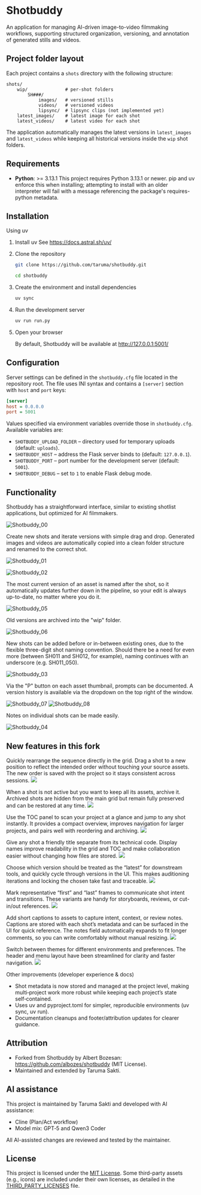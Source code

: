 # Shotbuddy
An application for managing AI-driven image-to-video filmmaking workflows, supporting structured organization, versioning, and annotation of generated stills and videos.

## Project folder layout

Each project contains a `shots` directory with the following structure:

```
shots/
    wip/              # per-shot folders
        SH###/
            images/   # versioned stills
            videos/   # versioned videos
            lipsync/  # lipsync clips (not implemented yet)
    latest_images/    # latest image for each shot
    latest_videos/    # latest video for each shot
```

The application automatically manages the latest versions in `latest_images` and `latest_videos` while keeping all historical versions inside the `wip` shot folders.

## Requirements

- **Python**: >= 3.13.1
  This project requires Python 3.13.1 or newer. pip and uv enforce this when installing; attempting to install with an older interpreter will fail with a message referencing the package's requires-python metadata.

## Installation

Using uv

1. Install uv
   See https://docs.astral.sh/uv/

2. Clone the repository

   ```bash
   git clone https://github.com/taruma/shotbuddy.git
   ```
   ```bash
   cd shotbuddy
   ```

3. Create the environment and install dependencies

   ```bash
   uv sync
   ```

4. Run the development server

   ```bash
   uv run run.py
   ```

5. Open your browser

   By default, Shotbuddy will be available at http://127.0.0.1:5001/

## Configuration

Server settings can be defined in the `shotbuddy.cfg` file located in the
repository root. The file uses INI syntax and contains a `[server]` section with
`host` and `port` keys:

```ini
[server]
host = 0.0.0.0
port = 5001
```

Values specified via environment variables override those in `shotbuddy.cfg`.
Available variables are:

- `SHOTBUDDY_UPLOAD_FOLDER` – directory used for temporary uploads (default:
  `uploads`).
- `SHOTBUDDY_HOST` – address the Flask server binds to (default: `127.0.0.1`).
- `SHOTBUDDY_PORT` – port number for the development server (default: `5001`).
- `SHOTBUDDY_DEBUG` – set to `1` to enable Flask debug mode.

## Functionality
Shotbuddy has a straightforward interface, similar to existing shotlist applications, but optimized for AI filmmakers.

![Shotbuddy_00](https://github.com/user-attachments/assets/d5b00bff-a698-4f55-a3ea-d16192e9e8df)

Create new shots and iterate versions with simple drag and drop. Generated images and videos are automatically copied into a clean folder structure and renamed to the correct shot.

![Shotbuddy_01](https://github.com/user-attachments/assets/adffec41-d2fe-4ca8-b45f-35257a411a3b)

![Shotbuddy_02](https://github.com/user-attachments/assets/e35bc530-cb3b-4a76-a8ab-ca5fda5cf1a9)

The most current version of an asset is named after the shot, so it automatically updates further down in the pipeline, so your edit is always up-to-date, no matter where you do it.

![Shotbuddy_05](https://github.com/user-attachments/assets/8cbbb9cb-8842-4182-a3d4-59cfd0fa45b6)

Old versions are archived into the "wip" folder.

![Shotbuddy_06](https://github.com/user-attachments/assets/1b5f9f52-873b-42ce-9bd1-79976c994691)

New shots can be added before or in-between existing ones, due to the flexible three-digit shot naming convention. Should there be a need for even more (between SH011 and SH012, for example), naming continues with an underscore (e.g. SH011_050).

![Shotbuddy_03](https://github.com/user-attachments/assets/8201d548-8086-4956-9464-ba2f2343b43a)

Via the "P" button on each asset thumbnail, prompts can be documented. A version history is available via the dropdown on the top right of the window.

![Shotbuddy_07](https://github.com/user-attachments/assets/6acd7aaa-c611-47a4-b1c8-6b73f6ae8b12)
![Shotbuddy_08](https://github.com/user-attachments/assets/cf0a4e45-734f-4491-b457-766613ca5132)

Notes on individual shots can be made easily.

![Shotbuddy_04](https://github.com/user-attachments/assets/7567416e-3f4b-42d0-888c-b8296b261616)

## New features in this fork

Quickly rearrange the sequence directly in the grid. Drag a shot to a new position to reflect the intended order without touching your source assets. The new order is saved with the project so it stays consistent across sessions.
![](https://github.com/user-attachments/assets/54f8adad-a111-4189-a390-426fb770943a)

When a shot is not active but you want to keep all its assets, archive it. Archived shots are hidden from the main grid but remain fully preserved and can be restored at any time.
![](https://github.com/user-attachments/assets/8c1172ea-a78b-4020-90df-e8234ab3d6c4)

Use the TOC panel to scan your project at a glance and jump to any shot instantly. It provides a compact overview, improves navigation for larger projects, and pairs well with reordering and archiving.
![](https://github.com/user-attachments/assets/c61cf6d3-c1c6-4f4a-ac97-d6c69afcf233)

Give any shot a friendly title separate from its technical code. Display names improve readability in the grid and TOC and make collaboration easier without changing how files are stored.
![](https://github.com/user-attachments/assets/91683e86-46b5-4541-bcd0-2c98a17aa86f)

Choose which version should be treated as the “latest” for downstream tools, and quickly cycle through versions in the UI. This makes auditioning iterations and locking the chosen take fast and traceable.
![](https://github.com/user-attachments/assets/82471148-69ba-449f-8a06-ac9e1165820c)

Mark representative “first” and “last” frames to communicate shot intent and transitions. These variants are handy for storyboards, reviews, or cut-in/out references.
![](https://github.com/user-attachments/assets/b25e1f6a-b3f4-4463-82ae-095b4aab172b)

Add short captions to assets to capture intent, context, or review notes. Captions are stored with each shot’s metadata and can be surfaced in the UI for quick reference. The notes field automatically expands to fit longer comments, so you can write comfortably without manual resizing.
![](https://github.com/user-attachments/assets/c8b89756-fa3f-4394-b7fa-e843df87d1ae)

Switch between themes for different environments and preferences. The header and menu layout have been streamlined for clarity and faster navigation.
![](https://github.com/user-attachments/assets/b7c44d15-0d0c-4c6d-8b6a-a659335d4f6b)

Other improvements (developer experience & docs)
- Shot metadata is now stored and managed at the project level, making multi‑project work more robust while keeping each project’s state self‑contained.
- Uses uv and pyproject.toml for simpler, reproducible environments (uv sync, uv run).
- Documentation cleanups and footer/attribution updates for clearer guidance.

## Attribution
- Forked from Shotbuddy by Albert Bozesan: https://github.com/albozes/shotbuddy (MIT License).
- Maintained and extended by Taruma Sakti.

## AI assistance
This project is maintained by Taruma Sakti and developed with AI assistance:
- Cline (Plan/Act workflow)
- Model mix: GPT‑5 and Qwen3 Coder

All AI-assisted changes are reviewed and tested by the maintainer.

## License
This project is licensed under the [MIT License](./LICENSE.txt).
Some third-party assets (e.g., icons) are included under their own licenses, as detailed in the [THIRD_PARTY_LICENSES](./THIRD_PARTY_LICENSES.md) file.

